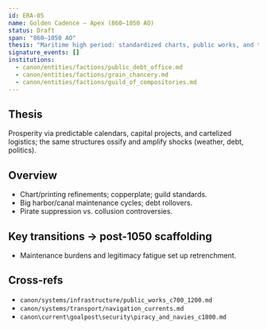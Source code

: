 ```yaml
---
id: ERA-05
name: Golden Cadence — Apex (860–1050 AO)
status: Draft
span: "860–1050 AO"
thesis: "Maritime high period: standardized charts, public works, and trade cartels deliver wealth and reach—alongside the seeds of overextension."
signature_events: []
institutions:
  - canon/entities/factions/public_debt_office.md
  - canon/entities/factions/grain_chancery.md
  - canon/entities/factions/guild_of_compositories.md
---
```


## Thesis
Prosperity via predictable calendars, capital projects, and cartelized logistics; the same structures ossify and amplify shocks (weather, debt, politics).

## Overview
- Chart/printing refinements; copperplate; guild standards.
- Big harbor/canal maintenance cycles; debt rollovers.
- Pirate suppression vs. collusion controversies.

## Key transitions → post-1050 scaffolding
- Maintenance burdens and legitimacy fatigue set up retrenchment.

## Cross-refs
- `canon/systems/infrastructure/public_works_c700_1200.md`
- `canon/systems/transport/navigation_currents.md`
- `canon\current\goalpost\security\piracy_and_navies_c1800.md`